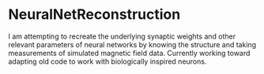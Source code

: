 # NeuralNetReconstruction
I am attempting to recreate the underlying synaptic weights and other relevant parameters of neural networks by knowing the structure and taking measurements of simulated magnetic field data. Currently working toward adapting old code to work with biologically inspired neurons.
